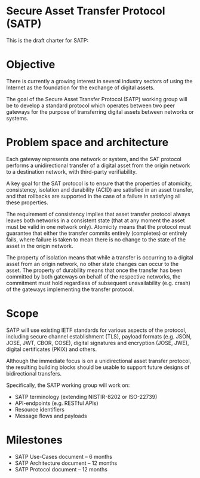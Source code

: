 # Secure Asset Transfer Protocol (SATP)

This is the draft charter for SATP:

# Objective

There is currently a growing interest in several industry sectors of using the Internet as the foundation for the exchange of digital assets.

The goal of the Secure Asset Transfer Protocol (SATP) working group will be to develop a standard protocol which operates between two peer gateways for the purpose of transferring digital assets between networks or systems.  

# Problem space and architecture

Each gateway represents one network or system, and the SAT protocol performs a unidirectional transfer of a digital asset from the origin network to a destination network, with third-party verifiability.

A key goal for the SAT protocol is to ensure that the properties of atomicity, consistency, isolation and durability (ACID) are satisfied in an asset transfer, and that rollbacks are supported in the case of a failure in satisfying all these properties.

The requirement of consistency implies that asset transfer protocol always leaves both networks in a consistent state (that at any moment the asset must be valid in one network only). Atomicity means that the protocol must guarantee that either the transfer commits entirely (completes) or entirely fails, where failure is taken to mean there is no change to the state of the asset in the origin network.

The property of isolation means that while a transfer is occurring to a digital asset from an origin network, no other state changes can occur to the asset. The property of durability means that once the transfer has been committed by both gateways on behalf of the respective networks, the commitment must hold regardless of subsequent unavailability (e.g. crash) of the gateways implementing the transfer protocol.

# Scope

SATP will use existing IETF standards for various aspects of the protocol, including secure channel establishment (TLS), payload formats (e.g. JSON, JOSE, JWT, CBOR, COSE), digital signatures and encryption (JOSE, JWE), digital certificates (PKIX) and others.

Although the immediate focus is on a unidirectional asset transfer protocol, the resulting building blocks should be usable to support future designs of bidirectional transfers.

Specifically, the SATP working group will work on:

- SATP terminology (extending NISTIR-8202 or ISO-22739)
- API-endpoints (e.g. RESTful APIs)
- Resource identifiers
- Message flows and payloads

# Milestones

- SATP Use-Cases document – 6 months
- SATP Architecture document – 12 months
- SATP Protocol document – 12 months





